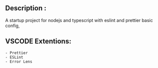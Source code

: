 ## Description :

A startup project for nodejs and typescript with eslint and prettier basic config,

## VSCODE Extentions:

    - Prettier
    - ESLint
    - Error Lens
